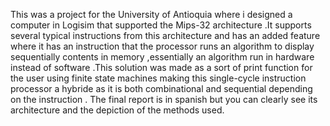 This was a project for the University of Antioquia where i designed a computer in Logisim that supported the Mips-32 architecture .It supports several typical instructions from this architecture and has an added feature where it has an instruction that the processor runs an algorithm to display sequentially contents in memory ,essentially an algorithm run in hardware instead of software .This solution was made as a sort of print function for the user using finite state machines making this single-cycle instruction processor a hybride as it is both combinational and sequential depending on the instruction . The final report is in spanish but you can clearly see its architecture and the depiction of the methods used.
